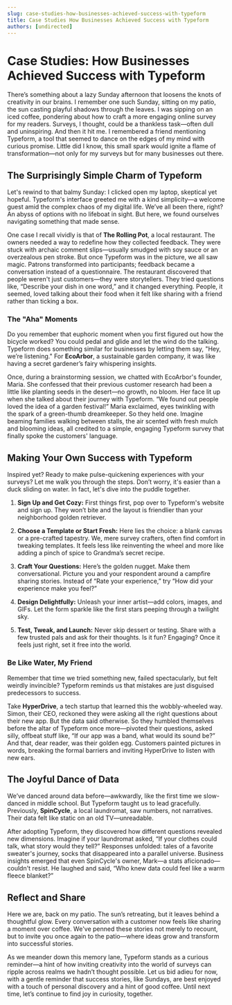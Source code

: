 ```yaml
---
slug: case-studies-how-businesses-achieved-success-with-typeform
title: Case Studies How Businesses Achieved Success with Typeform
authors: [undirected]
---
```



# Case Studies: How Businesses Achieved Success with Typeform

There’s something about a lazy Sunday afternoon that loosens the knots of creativity in our brains. I remember one such Sunday, sitting on my patio, the sun casting playful shadows through the leaves. I was sipping on an iced coffee, pondering about how to craft a more engaging online survey for my readers. Surveys, I thought, could be a thankless task—often dull and uninspiring. And then it hit me. I remembered a friend mentioning Typeform, a tool that seemed to dance on the edges of my mind with curious promise. Little did I know, this small spark would ignite a flame of transformation—not only for my surveys but for many businesses out there.

## The Surprisingly Simple Charm of Typeform

Let's rewind to that balmy Sunday: I clicked open my laptop, skeptical yet hopeful. Typeform's interface greeted me with a kind simplicity—a welcome guest amid the complex chaos of my digital life. We’ve all been there, right? An abyss of options with no lifeboat in sight. But here, we found ourselves navigating something that made sense.

One case I recall vividly is that of **The Rolling Pot**, a local restaurant. The owners needed a way to redefine how they collected feedback. They were stuck with archaic comment slips—usually smudged with soy sauce or an overzealous pen stroke. But once Typeform was in the picture, we all saw magic. Patrons transformed into participants; feedback became a conversation instead of a questionnaire. The restaurant discovered that people weren't just customers—they were storytellers. They tried questions like, “Describe your dish in one word,” and it changed everything. People, it seemed, loved talking about their food when it felt like sharing with a friend rather than ticking a box.

### The "Aha" Moments

Do you remember that euphoric moment when you first figured out how the bicycle worked? You could pedal and glide and let the wind do the talking. Typeform does something similar for businesses by letting them say, "Hey, we’re listening." For **EcoArbor**, a sustainable garden company, it was like having a secret gardener’s fairy whispering insights.

Once, during a brainstorming session, we chatted with EcoArbor's founder, Maria. She confessed that their previous customer research had been a little like planting seeds in the desert—no growth, no bloom. Her face lit up when she talked about their journey with Typeform. “We found out people loved the idea of a garden festival!” Maria exclaimed, eyes twinkling with the spark of a green-thumb dreamkeeper. So they held one. Imagine beaming families walking between stalls, the air scented with fresh mulch and blooming ideas, all credited to a simple, engaging Typeform survey that finally spoke the customers' language.

## Making Your Own Success with Typeform

Inspired yet? Ready to make pulse-quickening experiences with your surveys? Let me walk you through the steps. Don’t worry, it's easier than a duck sliding on water. In fact, let's dive into the puddle together.

1. **Sign Up and Get Cozy:** First things first, pop over to Typeform's website and sign up. They won’t bite and the layout is friendlier than your neighborhood golden retriever.

2. **Choose a Template or Start Fresh:** Here lies the choice: a blank canvas or a pre-crafted tapestry. We, mere survey crafters, often find comfort in tweaking templates. It feels less like reinventing the wheel and more like adding a pinch of spice to Grandma’s secret recipe.

3. **Craft Your Questions:** Here’s the golden nugget. Make them conversational. Picture you and your respondent around a campfire sharing stories. Instead of “Rate your experience,” try “How did your experience make you feel?”

4. **Design Delightfully:** Unleash your inner artist—add colors, images, and GIFs. Let the form sparkle like the first stars peeping through a twilight sky. 

5. **Test, Tweak, and Launch:** Never skip dessert or testing. Share with a few trusted pals and ask for their thoughts. Is it fun? Engaging? Once it feels just right, set it free into the world.

### Be Like Water, My Friend

Remember that time we tried something new, failed spectacularly, but felt weirdly invincible? Typeform reminds us that mistakes are just disguised predecessors to success.

Take **HyperDrive**, a tech startup that learned this the wobbly-wheeled way. Simon, their CEO, reckoned they were asking all the right questions about their new app. But the data said otherwise. So they humbled themselves before the altar of Typeform once more—pivoted their questions, asked silly, offbeat stuff like, “If our app was a band, what would its sound be?” And that, dear reader, was their golden egg. Customers painted pictures in words, breaking the formal barriers and inviting HyperDrive to listen with new ears.

## The Joyful Dance of Data

We’ve danced around data before—awkwardly, like the first time we slow-danced in middle school. But Typeform taught us to lead gracefully. Previously, **SpinCycle**, a local laundromat, saw numbers, not narratives. Their data felt like static on an old TV—unreadable.

After adopting Typeform, they discovered how different questions revealed new dimensions. Imagine if your laundromat asked, “If your clothes could talk, what story would they tell?” Responses unfolded: tales of a favorite sweater's journey, socks that disappeared into a parallel universe. Business insights emerged that even SpinCycle's owner, Mark—a stats aficionado—couldn't resist. He laughed and said, “Who knew data could feel like a warm fleece blanket?”

## Reflect and Share

Here we are, back on my patio. The sun’s retreating, but it leaves behind a thoughtful glow. Every conversation with a customer now feels like sharing a moment over coffee. We've penned these stories not merely to recount, but to invite you once again to the patio—where ideas grow and transform into successful stories.

As we meander down this memory lane, Typeform stands as a curious reminder—a hint of how inviting creativity into the world of surveys can ripple across realms we hadn’t thought possible. Let us bid adieu for now, with a gentle reminder that success stories, like Sundays, are best enjoyed with a touch of personal discovery and a hint of good coffee. Until next time, let’s continue to find joy in curiosity, together.